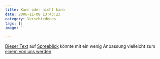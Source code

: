 ```yaml
---
title: Kann oder nicht kann
date: 2006-11-08 13:43:23
category: Verschiedenes
tags: []
image: ''

---
```


[Dieser Text](http://www.spreeblick.com/2006/11/07/was-ich-kann-und-was-nicht/) auf [Spreeblick](http://www.spreeblick.com/) könnte mit ein wenig Anpassung vielleicht zum [einem von uns werden](http://www.audio88.de).
